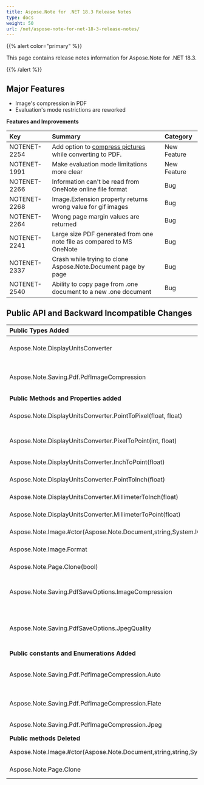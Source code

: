 ```yaml
---
title: Aspose.Note for .NET 18.3 Release Notes
type: docs
weight: 50
url: /net/aspose-note-for-net-18-3-release-notes/
---
```


{{% alert color="primary" %}} 

This page contains release notes information for Aspose.Note for .NET 18.3.

{{% /alert %}} 
## **Major Features**
- Image's compression in PDF
- Evaluation's mode restrictions are reworked

**Features and Improvements**



|**Key**|**Summary**|**Category**|
| :- | :- | :- |
|NOTENET-2254|Add option to [compress pictures](/note/net/save-a-onenote-document/#saveaonenotedocument-specifyonenotesaveoptions) while converting to PDF.|New Feature|
|NOTENET-1991|Make evaluation mode limitations more clear|New Feature|
|NOTENET-2266|Information can't be read from OneNote online file format|Bug|
|NOTENET-2268|Image.Extension property returns wrong value for gif images|Bug|
|NOTENET-2264|Wrong page margin values are returned|Bug|
|NOTENET-2241|Large size PDF generated from one note file as compared to MS OneNote|Bug|
|NOTENET-2337|Crash while trying to clone Aspose.Note.Document page by page|Bug|
|NOTENET-2540|Ability to copy page from .one document to a new .one document|Bug|
## **Public API and Backward Incompatible Changes**


|**Public Types Added**|**Description**|
| :- | :- |
|Aspose.Note.DisplayUnitsConverter|The class contains the methods for converting values|
|Aspose.Note.Saving.Pdf.PdfImageCompression|Specifies the type of compression applied to images in the PDF file|
|**Public Methods and Properties added**|**Description**|
|Aspose.Note.DisplayUnitsConverter.PointToPixel(float, float)|Converts points to pixels at the specified pixel resolution|
|Aspose.Note.DisplayUnitsConverter.PixelToPoint(int, float)|Converts pixels to points at the specified pixel resolution|
|Aspose.Note.DisplayUnitsConverter.InchToPoint(float)|Converts inches to points|
|Aspose.Note.DisplayUnitsConverter.PointToInch(float)|Converts points to inches|
|Aspose.Note.DisplayUnitsConverter.MillimeterToInch(float)|Converts millimeters to inches|
|Aspose.Note.DisplayUnitsConverter.MillimeterToPoint(float)|Converts millimeters to points|
|Aspose.Note.Image.#ctor(Aspose.Note.Document,string,System.IO.Stream)|Extension parameter is removed.|
|Aspose.Note.Image.Format|Gets the image's format|
|Aspose.Note.Page.Clone(bool)|cloneHistory parameter is added.|
|Aspose.Note.Saving.PdfSaveOptions.ImageCompression|Gets or sets the type of compression applied to images in the PDF file|
|Aspose.Note.Saving.PdfSaveOptions.JpegQuality|Gets or sets a value determining the quality of the JPEG images inside PDF document|
|**Public constants and Enumerations Added**|**Description**|
|Aspose.Note.Saving.Pdf.PdfImageCompression.Auto|Automatically selects the most appropriate compression for each image|
|Aspose.Note.Saving.Pdf.PdfImageCompression.Flate|Jpeg compression. Does not support transparency|
|Aspose.Note.Saving.Pdf.PdfImageCompression.Jpeg|Flate compression(lossless)|
|**Public methods Deleted**|**Description**|
|Aspose.Note.Image.#ctor(Aspose.Note.Document,string,string,System.IO.Stream)|Extension parameter is removed.|
|Aspose.Note.Page.Clone|cloneHistory parameter is added.|

